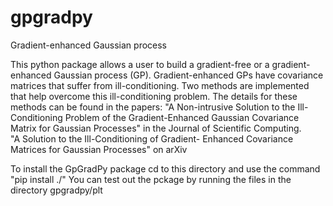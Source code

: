 # gpgradpy
 Gradient-enhanced Gaussian process

This python package allows a user to build a gradient-free or a gradient-enhanced Gaussian process (GP). Gradient-enhanced GPs have covariance matrices that suffer from ill-conditioning. Two methods are implemented that help overcome this ill-conditioning problem. The details for these methods can be found in the papers:
    "A Non-intrusive Solution to the Ill-Conditioning Problem of the Gradient-Enhanced Gaussian Covariance Matrix for Gaussian Processes" in the Journal of Scientific Computing.  
    "A Solution to the Ill-Conditioning of Gradient- Enhanced Covariance Matrices for Gaussian Processes" on arXiv

To install the GpGradPy package cd to this directory and use the command "pip install ./"
You can test out the pckage by running the files in the directory gpgradpy/plt